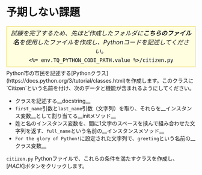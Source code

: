 # 予期しない課題

<style>
.py-script-info {
  font-size: 16px;
  text-align: center;
  background-color: #FFFFE0;
  border: 2px solid #F0E68C;
  padding: 5px;
  line-height: 1.5em;
  margin: 5px 0;
  font-style: italic;
}

.py-script-info span {
  font-style: normal;
  color: #000;
}
</style>
<div class="py-script-info">
  試練を完了するため、先ほど作成したフォルダに<b>こちらのファイル名</b>を使用したファイルを作成し、Pythonコードを記述してください。
  <br/>
  <code><span><%= env.TQ_PYTHON_CODE_PATH.value %>/citizen.py</span></code>
</div>
Python市の市民を記述する[Pythonクラス](https://docs.python.org/3/tutorial/classes.html)を作成します。このクラスに`Citizen`という名前を付け、次のデータと機能が含まれるようにしてください。

* クラスを記述する__docstring__
* `first_name`引数と`last_name`引数（文字列）を取り、それらを__インスタンス変数__として割り当てる__initメソッド__
* 姓と名のインスタンス変数を、間に1文字のスペースを挟んで組み合わせた文字列を返す、`full_name`という名前の__インスタンスメソッド__
* `For the glory of Python!`に設定された文字列で、`greeting`という名前の__クラス変数__

`citizen.py` Pythonファイルで、これらの条件を満たすクラスを作成し、[*HACK*]ボタンをクリックします。